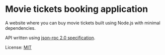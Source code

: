 # Movie tickets booking application

A website where you can buy movie tickets built using Node.js with minimal dependencies.

API written using [json-rpc 2.0 specification](https://www.jsonrpc.org/specification).

License: [MIT](LICENSE)
